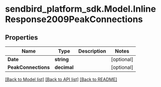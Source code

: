
# sendbird_platform_sdk.Model.InlineResponse2009PeakConnections

## Properties

Name | Type | Description | Notes
------------ | ------------- | ------------- | -------------
**Date** | **string** |  | [optional] 
**PeakConnections** | **decimal** |  | [optional] 

[[Back to Model list]](../README.md#documentation-for-models)
[[Back to API list]](../README.md#documentation-for-api-endpoints)
[[Back to README]](../README.md)

